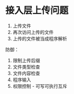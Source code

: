 # 接入层上传问题

1. 上传文件
2. 再次访问上传的文件
3. 上传的文件被当成程序解析

防御：
1. 限制上传后缀
2. 文件类型检查
3. 文件内容检查
4. 程序输入
5. 权限控制 - 可写可执行互斥
